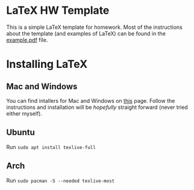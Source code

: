 # LaTeX HW Template
This is a simple LaTeX template for homework. Most of the instructions about the template (and examples of LaTeX) can be found in the [example.pdf](https://github.com/JaredHolzman/Latex-HW-Template/blob/master/example.pdf) file. 

# Installing LaTeX
## Mac and Windows
You can find intallers for Mac and Windows on [this](https://www.latex-project.org/get/) page. Follow the instructions and installation will be *hopefully* straight forward (never tried either myself).

## Ubuntu
Run `sudo apt install texlive-full`

## Arch
Run `sudo pacman -S --needed texlive-most`

